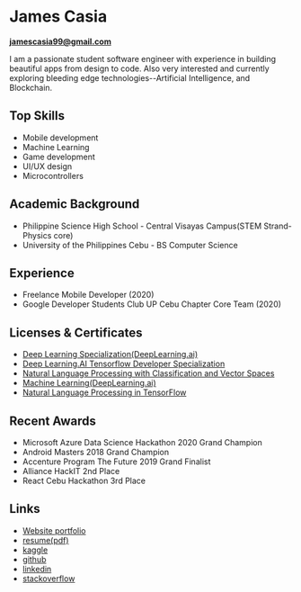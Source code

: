# James Casia 
**jamescasia99@gmail.com** 

I am a passionate student software engineer with experience in building beautiful apps from design to code. Also very interested and currently exploring bleeding edge technologies--Artificial Intelligence, and Blockchain.

## Top Skills

* Mobile development
* Machine Learning
* Game development
* UI/UX design
* Microcontrollers


## Academic Background
* Philippine Science High School - Central Visayas Campus(STEM Strand-Physics core)
* University of the Philippines Cebu - BS Computer Science

## Experience
* Freelance Mobile Developer (2020)
* Google Developer Students Club UP Cebu Chapter Core Team (2020)
## Licenses & Certificates
* [Deep Learning Specialization(DeepLearning.ai)](https://www.coursera.org/account/accomplishments/specialization/certificate/2RLUT383L6CB)
* [Deep Learning.AI Tensorflow Developer Specialization](https://www.coursera.org/account/accomplishments/specialization/certificate/XB4UZ9A2F7CH)
* [Natural Language Processing with Classification and Vector Spaces](https://www.coursera.org/account/accomplishments/certificate/P7M2SSGYZF6K)
* [Machine Learning(DeepLearning.ai)](https://www.coursera.org/account/accomplishments/certificate/E6G7SH9XFEFT)
* [Natural Language Processing in TensorFlow](https://www.coursera.org/account/accomplishments/certificate/M4E3R85MYVX2)
## Recent Awards
* Microsoft Azure Data Science Hackathon 2020 Grand Champion
* Android Masters 2018 Grand Champion
* Accenture Program The Future 2019 Grand Finalist
* Alliance HackIT 2nd Place
* React Cebu Hackathon 3rd Place
## Links
* [Website portfolio](jamescasia.github.io)
* [resume(pdf)](sss.com)
* [kaggle](https://www.kaggle.com/wayperwayp)
* [github](https://github.com/jamescasia)
* [linkedin](https://www.linkedin.com/in/james-casia-801a561b6/)
* [stackoverflow](https://stackoverflow.com/users/9577324/james-casia)

